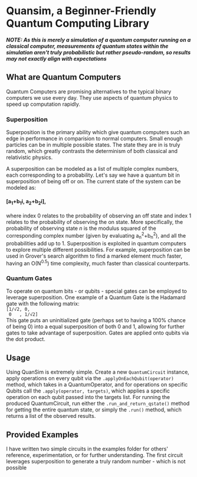 # Quansim, a Beginner-Friendly Quantum Computing Library

***NOTE: As this is merely a simulation of a quantum computer running on a classical computer, measurements of quantum states within the simulation aren't truly probabilistic but rather pseudo-random, so results may not exactly align with expectations*** 
## What are Quantum Computers
Quantum Computers are promising alternatives to the typical binary computers we use every day.
They use aspects of quantum physics to speed up computation rapidly.
### Superposition
Superposition is the primary ability which give quantum computers such an edge in performance in comparision to normal computers.
Small enough particles can be in multiple possible states. The state they are in is truly random, which greatly contrasts the determinism of
both classical and relativistic physics.  
  
A superposition can be modeled as a list of multiple complex numbers, each corresponding to a probability.
Let's say we have a quantum bit in superposition of being off or on. The current state of the system can be modeled as:  
#### [a<sub>1</sub>+b<sub>1</sub>i, a<sub>2</sub>+b<sub>2</sub>i],  
where index 0 relates to the probability of observing an off state and index 1 relates to the probability of observing the on state.
More specifically, the probability of observing state *n* is the modulus squared of the corresponding complex number
(given by evaluating a<sub>n</sub><sup>2</sup>+b<sub>n</sub><sup>2</sup>), and all the probabilities add up to 1.
Superposition is exploited in quantum computers to explore multiple different possibilities. For example, superposition can be used in Grover's
search algorithm to find a marked element much faster, having an O(N<sup>0.5</sup>) time complexity, much faster than classical counterparts.

### Quantum Gates
To operate on quantum bits - or qubits - special gates can be employed to leverage superposition. One example of a Quantum Gate is the Hadamard gate with the following matrix:  
`[1/√2, 0,   `      
` 0   , 1/√2]`  
 This gate puts an uninitialized gate (perhaps set to having a 100% chance of being 0) into a equal superposition of both 0 and 1, allowing for further gates to take advantage of superposition. Gates are applied onto qubits via the dot product.

## Usage
Using QuanSim is extremely simple. Create a new `QuantumCircuit` instance, apply operations on every qubit via the `.applyOnEachQubit(operator)` method, which takes in a QuantumOperator, and for operations on specific Qubits call the `.apply(operator, targets)`, which applies a specific operation on each qubit passed into the targets list. 
For running the produced QuantumCircuit, run either the `.run_and_return_qstate()` method for getting the entire quantum state, or simply the `.run()` method, which returns a list of the observed results. 

## Provided Examples
I have written two simple circuits in the examples folder for others' reference, experimentation, or for further understanding. The first circuit leverages superposition to generate a truly random number - which is not possible 
